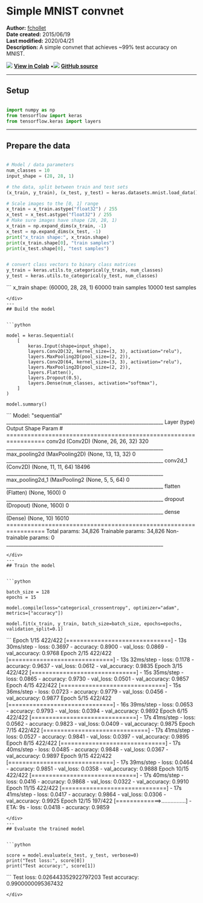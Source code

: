 # Simple MNIST convnet

**Author:** [fchollet](https://twitter.com/fchollet)<br>
**Date created:** 2015/06/19<br>
**Last modified:** 2020/04/21<br>
**Description:** A simple convnet that achieves ~99% test accuracy on MNIST.


<img class="k-inline-icon" src="https://colab.research.google.com/img/colab_favicon.ico"/> [**View in Colab**](https://colab.research.google.com/github/keras-team/keras-io/blob/master/examples/vision/ipynb/mnist_convnet.ipynb)  <span class="k-dot">•</span><img class="k-inline-icon" src="https://github.com/favicon.ico"/> [**GitHub source**](https://github.com/keras-team/keras-io/blob/master/examples/vision/mnist_convnet.py)



---
## Setup


```python

import numpy as np
from tensorflow import keras
from tensorflow.keras import layers

```

---
## Prepare the data


```python

# Model / data parameters
num_classes = 10
input_shape = (28, 28, 1)

# the data, split between train and test sets
(x_train, y_train), (x_test, y_test) = keras.datasets.mnist.load_data()

# Scale images to the [0, 1] range
x_train = x_train.astype("float32") / 255
x_test = x_test.astype("float32") / 255
# Make sure images have shape (28, 28, 1)
x_train = np.expand_dims(x_train, -1)
x_test = np.expand_dims(x_test, -1)
print("x_train shape:", x_train.shape)
print(x_train.shape[0], "train samples")
print(x_test.shape[0], "test samples")


# convert class vectors to binary class matrices
y_train = keras.utils.to_categorical(y_train, num_classes)
y_test = keras.utils.to_categorical(y_test, num_classes)

```

<div class="k-default-codeblock">
```
x_train shape: (60000, 28, 28, 1)
60000 train samples
10000 test samples

```
</div>
---
## Build the model


```python

model = keras.Sequential(
    [
        keras.Input(shape=input_shape),
        layers.Conv2D(32, kernel_size=(3, 3), activation="relu"),
        layers.MaxPooling2D(pool_size=(2, 2)),
        layers.Conv2D(64, kernel_size=(3, 3), activation="relu"),
        layers.MaxPooling2D(pool_size=(2, 2)),
        layers.Flatten(),
        layers.Dropout(0.5),
        layers.Dense(num_classes, activation="softmax"),
    ]
)

model.summary()

```

<div class="k-default-codeblock">
```
Model: "sequential"
_________________________________________________________________
Layer (type)                 Output Shape              Param #   
=================================================================
conv2d (Conv2D)              (None, 26, 26, 32)        320       
_________________________________________________________________
max_pooling2d (MaxPooling2D) (None, 13, 13, 32)        0         
_________________________________________________________________
conv2d_1 (Conv2D)            (None, 11, 11, 64)        18496     
_________________________________________________________________
max_pooling2d_1 (MaxPooling2 (None, 5, 5, 64)          0         
_________________________________________________________________
flatten (Flatten)            (None, 1600)              0         
_________________________________________________________________
dropout (Dropout)            (None, 1600)              0         
_________________________________________________________________
dense (Dense)                (None, 10)                16010     
=================================================================
Total params: 34,826
Trainable params: 34,826
Non-trainable params: 0
_________________________________________________________________

```
</div>
---
## Train the model


```python

batch_size = 128
epochs = 15

model.compile(loss="categorical_crossentropy", optimizer="adam", metrics=["accuracy"])

model.fit(x_train, y_train, batch_size=batch_size, epochs=epochs, validation_split=0.1)

```

<div class="k-default-codeblock">
```
Epoch 1/15
422/422 [==============================] - 13s 30ms/step - loss: 0.3697 - accuracy: 0.8900 - val_loss: 0.0869 - val_accuracy: 0.9768
Epoch 2/15
422/422 [==============================] - 13s 32ms/step - loss: 0.1178 - accuracy: 0.9637 - val_loss: 0.0612 - val_accuracy: 0.9835
Epoch 3/15
422/422 [==============================] - 15s 35ms/step - loss: 0.0865 - accuracy: 0.9730 - val_loss: 0.0501 - val_accuracy: 0.9857
Epoch 4/15
422/422 [==============================] - 15s 36ms/step - loss: 0.0723 - accuracy: 0.9779 - val_loss: 0.0456 - val_accuracy: 0.9877
Epoch 5/15
422/422 [==============================] - 16s 39ms/step - loss: 0.0653 - accuracy: 0.9793 - val_loss: 0.0394 - val_accuracy: 0.9892
Epoch 6/15
422/422 [==============================] - 17s 41ms/step - loss: 0.0562 - accuracy: 0.9823 - val_loss: 0.0409 - val_accuracy: 0.9875
Epoch 7/15
422/422 [==============================] - 17s 41ms/step - loss: 0.0527 - accuracy: 0.9841 - val_loss: 0.0397 - val_accuracy: 0.9895
Epoch 8/15
422/422 [==============================] - 17s 40ms/step - loss: 0.0485 - accuracy: 0.9848 - val_loss: 0.0367 - val_accuracy: 0.9897
Epoch 9/15
422/422 [==============================] - 17s 39ms/step - loss: 0.0464 - accuracy: 0.9851 - val_loss: 0.0358 - val_accuracy: 0.9888
Epoch 10/15
422/422 [==============================] - 17s 40ms/step - loss: 0.0416 - accuracy: 0.9868 - val_loss: 0.0322 - val_accuracy: 0.9910
Epoch 11/15
422/422 [==============================] - 17s 41ms/step - loss: 0.0417 - accuracy: 0.9864 - val_loss: 0.0306 - val_accuracy: 0.9925
Epoch 12/15
197/422 [=============>................] - ETA: 9s - loss: 0.0418 - accuracy: 0.9859

```
</div>
---
## Evaluate the trained model


```python

score = model.evaluate(x_test, y_test, verbose=0)
print("Test loss:", score[0])
print("Test accuracy:", score[1])

```

<div class="k-default-codeblock">
```
Test loss: 0.026443352922797203
Test accuracy: 0.9900000095367432

```
</div>